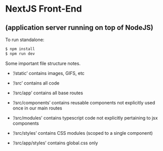 # NextJS Front-End 

## (application server running on top of NodeJS)



To run standalone:

```bash
$ npm install
$ npm run dev
```

Some important file structure notes.

- ‘/static’ contains images, GIFS, etc

- ‘/src’ contains all code

- ‘/src/app’ contains all base routes

- ‘/src/components’ contains reusable components not explicitly used once in our main routes

- ‘/src/modules’ contains typescript code not explicitly pertaining to jsx components

- ‘/src/styles’ contains CSS modules (scoped to a single component)

- ‘/src/app/styles’ contains global.css only
